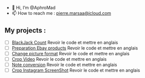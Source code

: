 - 👋 Hi, I’m @AphroMad
- 📫 How to reach me : pierre.marsaa@icloud.com


## My projects : 
- [ ] [BlackJack Count](https://github.com/AphroMad/Blackjack_count "BlackJack") Revoir le code et mettre en anglais 
- [ ] [Preparation Ebay products](https://github.com/AphroMad/Prepa_photo_produit "Preparation Ebay products") Revoir le code et mettre en anglais 
- [ ] [Change picture format](https://github.com/AphroMad/JPG-to-PNG/blob/main/JPG_PNG.py "Format") Revoir le code et mettre en anglais 
- [ ] [Crop Video](https://github.com/AphroMad/Croping_video/blob/main/crop.py "CropVideo") Revoir le code et mettre en anglais 
- [ ] [Note conversion](https://github.com/AphroMad/Piano-Guitar-Ukulele-Conversion "Note conversion ") Revoir le code et mettre en anglais 
- [ ] [Crop Instagram ScreenShot](https://github.com/AphroMad/Crop-Instagram "Crop Instagram ScreenShot") Revoir le code et mettre en anglais 
